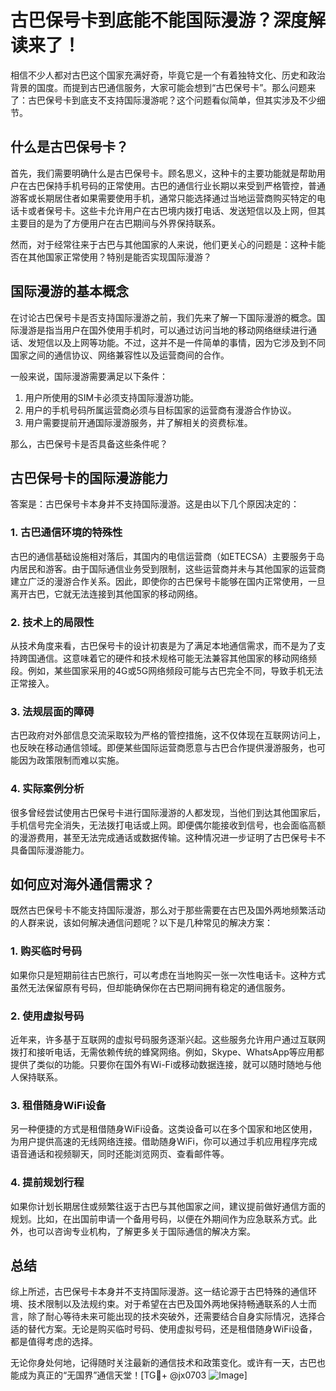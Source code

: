 # 古巴保号卡到底能不能国际漫游？深度解读来了！

相信不少人都对古巴这个国家充满好奇，毕竟它是一个有着独特文化、历史和政治背景的国度。而提到古巴通信服务，大家可能会想到“古巴保号卡”。那么问题来了：古巴保号卡到底支不支持国际漫游呢？这个问题看似简单，但其实涉及不少细节。

## 什么是古巴保号卡？

首先，我们需要明确什么是古巴保号卡。顾名思义，这种卡的主要功能就是帮助用户在古巴保持手机号码的正常使用。古巴的通信行业长期以来受到严格管控，普通游客或长期居住者如果需要使用手机，通常只能选择通过当地运营商购买特定的电话卡或者保号卡。这些卡允许用户在古巴境内拨打电话、发送短信以及上网，但其主要目的是为了方便用户在古巴期间与外界保持联系。

然而，对于经常往来于古巴与其他国家的人来说，他们更关心的问题是：这种卡能否在其他国家正常使用？特别是能否实现国际漫游？

## 国际漫游的基本概念

在讨论古巴保号卡是否支持国际漫游之前，我们先来了解一下国际漫游的概念。国际漫游是指当用户在国外使用手机时，可以通过访问当地的移动网络继续进行通话、发短信以及上网等功能。不过，这并不是一件简单的事情，因为它涉及到不同国家之间的通信协议、网络兼容性以及运营商间的合作。

一般来说，国际漫游需要满足以下条件：
1. 用户所使用的SIM卡必须支持国际漫游功能。
2. 用户的手机号码所属运营商必须与目标国家的运营商有漫游合作协议。
3. 用户需要提前开通国际漫游服务，并了解相关的资费标准。

那么，古巴保号卡是否具备这些条件呢？

## 古巴保号卡的国际漫游能力

答案是：古巴保号卡本身并不支持国际漫游。这是由以下几个原因决定的：

### 1. 古巴通信环境的特殊性
古巴的通信基础设施相对落后，其国内的电信运营商（如ETECSA）主要服务于岛内居民和游客。由于国际通信业务受到限制，这些运营商并未与其他国家的运营商建立广泛的漫游合作关系。因此，即使你的古巴保号卡能够在国内正常使用，一旦离开古巴，它就无法连接到其他国家的移动网络。

### 2. 技术上的局限性
从技术角度来看，古巴保号卡的设计初衷是为了满足本地通信需求，而不是为了支持跨国通信。这意味着它的硬件和技术规格可能无法兼容其他国家的移动网络频段。例如，某些国家采用的4G或5G网络频段可能与古巴完全不同，导致手机无法正常接入。

### 3. 法规层面的障碍
古巴政府对外部信息交流采取较为严格的管控措施，这不仅体现在互联网访问上，也反映在移动通信领域。即便某些国际运营商愿意与古巴合作提供漫游服务，也可能因为政策限制而难以实施。

### 4. 实际案例分析
很多曾经尝试使用古巴保号卡进行国际漫游的人都发现，当他们到达其他国家后，手机信号完全消失，无法拨打电话或上网。即便偶尔能接收到信号，也会面临高额的漫游费用，甚至无法完成通话或数据传输。这种情况进一步证明了古巴保号卡不具备国际漫游能力。

## 如何应对海外通信需求？

既然古巴保号卡不能支持国际漫游，那么对于那些需要在古巴及国外两地频繁活动的人群来说，该如何解决通信问题呢？以下是几种常见的解决方案：

### 1. 购买临时号码
如果你只是短期前往古巴旅行，可以考虑在当地购买一张一次性电话卡。这种方式虽然无法保留原有号码，但却能确保你在古巴期间拥有稳定的通信服务。

### 2. 使用虚拟号码
近年来，许多基于互联网的虚拟号码服务逐渐兴起。这些服务允许用户通过互联网拨打和接听电话，无需依赖传统的蜂窝网络。例如，Skype、WhatsApp等应用都提供了类似的功能。只要你在国外有Wi-Fi或移动数据连接，就可以随时随地与他人保持联系。

### 3. 租借随身WiFi设备
另一种便捷的方式是租借随身WiFi设备。这类设备可以在多个国家和地区使用，为用户提供高速的无线网络连接。借助随身WiFi，你可以通过手机应用程序完成语音通话和视频聊天，同时还能浏览网页、查看邮件等。

### 4. 提前规划行程
如果你计划长期居住或频繁往返于古巴与其他国家之间，建议提前做好通信方面的规划。比如，在出国前申请一个备用号码，以便在外期间作为应急联系方式。此外，也可以咨询专业机构，了解更多关于国际通信的解决方案。

## 总结

综上所述，古巴保号卡本身并不支持国际漫游。这一结论源于古巴特殊的通信环境、技术限制以及法规约束。对于希望在古巴及国外两地保持畅通联系的人士而言，除了耐心等待未来可能出现的技术突破外，还需要结合自身实际情况，选择合适的替代方案。无论是购买临时号码、使用虚拟号码，还是租借随身WiFi设备，都是值得考虑的选择。

无论你身处何地，记得随时关注最新的通信技术和政策变化。或许有一天，古巴也能成为真正的“无国界”通信天堂！[TG💪+ @jx0703 ![Image](https://github.com/user-attachments/assets/dbca1d08-cadb-493c-b0ec-ad6f7a83f270)]